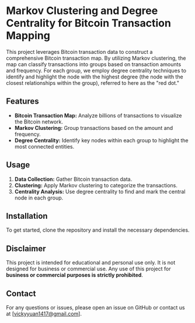 # Markov Clustering and Degree Centrality for Bitcoin Transaction Mapping

This project leverages Bitcoin transaction data to construct a comprehensive Bitcoin transaction map. By utilizing Markov clustering, the map can classify transactions into groups based on transaction amounts and frequency. For each group, we employ degree centrality techniques to identify and highlight the node with the highest degree (the node with the closest relationships within the group), referred to here as the "red dot."

## Features
- **Bitcoin Transaction Map:** Analyze billions of transactions to visualize the Bitcoin network.
- **Markov Clustering:** Group transactions based on the amount and frequency.
- **Degree Centrality:** Identify key nodes within each group to highlight the most connected entities.

## Usage
1. **Data Collection:** Gather Bitcoin transaction data.
2. **Clustering:** Apply Markov clustering to categorize the transactions.
3. **Centrality Analysis:** Use degree centrality to find and mark the central node in each group.

## Installation
To get started, clone the repository and install the necessary dependencies.

## Disclaimer
This project is intended for educational and personal use only. It is not designed for business or commercial use. Any use of this project for **business or commercial purposes is strictly prohibited**.

## Contact
For any questions or issues, please open an issue on GitHub or contact us at [vickyyuan1417@gmail.com].
